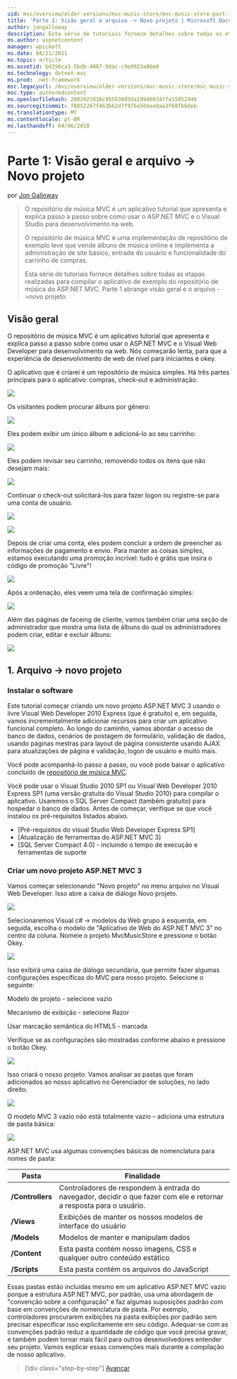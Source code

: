 ```yaml
---
uid: mvc/overview/older-versions/mvc-music-store/mvc-music-store-part-1
title: 'Parte 1: Visão geral e arquivo -> Novo projeto | Microsoft Docs'
author: jongalloway
description: Esta série de tutoriais fornece detalhes sobre todas as etapas realizadas para compilar o aplicativo de exemplo do repositório de música do ASP.NET MVC. Parte 1 abrange visão geral e o arquivo -> Novo projeto.
ms.author: aspnetcontent
manager: wpickett
ms.date: 04/21/2011
ms.topic: article
ms.assetid: bd356ca3-5bdb-4067-9dac-c9e9923a86e8
ms.technology: dotnet-mvc
ms.prod: .net-framework
msc.legacyurl: /mvc/overview/older-versions/mvc-music-store/mvc-music-store-part-1
msc.type: authoredcontent
ms.openlocfilehash: 2082927d18c95563893da199d60347fa15952446
ms.sourcegitcommit: f8852267f463b62d7f975e56bea9aa3f68fbbdeb
ms.translationtype: MT
ms.contentlocale: pt-BR
ms.lasthandoff: 04/06/2018
---
```

<a name="part-1-overview-and-file-new-project"></a>Parte 1: Visão geral e arquivo -> Novo projeto
====================
por [Jon Galloway](https://github.com/jongalloway)

> O repositório de música MVC é um aplicativo tutorial que apresenta e explica passo a passo sobre como usar o ASP.NET MVC e o Visual Studio para desenvolvimento na web.  
>   
> O repositório de música MVC é uma implementação de repositório de exemplo leve que vende álbuns de música online e implementa a administração de site básico, entrada do usuário e funcionalidade do carrinho de compras.  
>   
> Esta série de tutoriais fornece detalhes sobre todas as etapas realizadas para compilar o aplicativo de exemplo do repositório de música do ASP.NET MVC. Parte 1 abrange visão geral e o arquivo -&gt;novo projeto.


## <a name="overview"></a>Visão geral

O repositório de música MVC é um aplicativo tutorial que apresenta e explica passo a passo sobre como usar o ASP.NET MVC e o Visual Web Developer para desenvolvimento na web. Nós começarão lenta, para que a experiência de desenvolvimento de web de nível para iniciantes é okey.

O aplicativo que é criarei é um repositório de música simples. Há três partes principais para o aplicativo: compras, check-out e administração.

![](mvc-music-store-part-1/_static/image1.jpg)

Os visitantes podem procurar álbuns por gênero:

![](mvc-music-store-part-1/_static/image2.jpg)

Eles podem exibir um único álbum e adicioná-lo ao seu carrinho:

![](mvc-music-store-part-1/_static/image3.jpg)

Eles podem revisar seu carrinho, removendo todos os itens que não desejam mais:

![](mvc-music-store-part-1/_static/image4.jpg)

Continuar o check-out solicitará-los para fazer logon ou registre-se para uma conta de usuário.

![](mvc-music-store-part-1/_static/image1.png)

![](mvc-music-store-part-1/_static/image2.png)

Depois de criar uma conta, eles podem concluir a ordem de preencher as informações de pagamento e envio. Para manter as coisas simples, estamos executando uma promoção incrível: tudo é grátis que insira o código de promoção "Livre"!

![](mvc-music-store-part-1/_static/image5.jpg)

Após a ordenação, eles veem uma tela de confirmação simples:

![](mvc-music-store-part-1/_static/image6.jpg)

Além das páginas de faceing de cliente, vamos também criar uma seção de administrador que mostra uma lista de álbuns do qual os administradores podem criar, editar e excluir álbuns:

![](mvc-music-store-part-1/_static/image7.jpg)

## <a name="1-file--gt-new-project"></a>1. Arquivo -&gt; novo projeto

### <a name="installing-the-software"></a>Instalar o software

Este tutorial começar criando um novo projeto ASP.NET MVC 3 usando o livre Visual Web Developer 2010 Express (que é gratuito) e, em seguida, vamos incrementalmente adicionar recursos para criar um aplicativo funcional completo. Ao longo do caminho, vamos abordar o acesso de banco de dados, cenários de postagem de formulário, validação de dados, usando páginas mestras para layout de página consistente usando AJAX para atualizações de página e validação, logon de usuário e muito mais.

Você pode acompanhá-lo passo a passo, ou você pode baixar o aplicativo concluído de [repositório de música MVC](https://github.com/evilDave/MVC-Music-Store).

Você pode usar o Visual Studio 2010 SP1 ou Visual Web Developer 2010 Express SP1 (uma versão gratuita do Visual Studio 2010) para compilar o aplicativo. Usaremos o SQL Server Compact (também gratuito) para hospedar o banco de dados. Antes de começar, verifique se que você instalou os pré-requisitos listados abaixo.


- [Pré-requisitos do visual Studio Web Developer Express SP1]
- [Atualização de ferramentas do ASP.NET MVC 3]
- [SQL Server Compact 4.0] - incluindo o tempo de execução e ferramentas de suporte


### <a name="creating-a-new-aspnet-mvc-3-project"></a>Criar um novo projeto ASP.NET MVC 3

Vamos começar selecionando "Novo projeto" no menu arquivo no Visual Web Developer. Isso abre a caixa de diálogo Novo projeto.

![](mvc-music-store-part-1/_static/image5.png)

Selecionaremos Visual c# -&gt; modelos da Web grupo à esquerda, em seguida, escolha o modelo de "Aplicativo de Web do ASP.NET MVC 3" no centro da coluna. Nomeie o projeto MvcMusicStore e pressione o botão Okey.

![](mvc-music-store-part-1/_static/image8.jpg)

Isso exibirá uma caixa de diálogo secundária, que permite fazer algumas configurações específicas do MVC para nosso projeto. Selecione o seguinte:

Modelo de projeto - selecione vazio

Mecanismo de exibição - selecione Razor

Usar marcação semântica do HTML5 - marcada

Verifique se as configurações são mostradas conforme abaixo e pressione o botão Okey.

![](mvc-music-store-part-1/_static/image9.jpg)

Isso criará o nosso projeto. Vamos analisar as pastas que foram adicionados ao nosso aplicativo no Gerenciador de soluções, no lado direito.

![](mvc-music-store-part-1/_static/image10.jpg)

O modelo MVC 3 vazio não está totalmente vazio – adiciona uma estrutura de pasta básica:

![](mvc-music-store-part-1/_static/image6.png)

ASP.NET MVC usa algumas convenções básicas de nomenclatura para nomes de pasta:

| **Pasta** | **Finalidade** |
| --- | --- |
| **/Controllers** | Controladores de respondem à entrada do navegador, decidir o que fazer com ele e retornar a resposta para o usuário. |
| **/Views** | Exibições de manter os nossos modelos de interface do usuário |
| **/Models** | Modelos de manter e manipulam dados |
| **/Content** | Esta pasta contém nosso imagens, CSS e qualquer outro conteúdo estático |
| **/Scripts** | Esta pasta contém os arquivos do JavaScript |

Essas pastas estão incluídas mesmo em um aplicativo ASP.NET MVC vazio porque a estrutura ASP.NET MVC, por padrão, usa uma abordagem de "convenção sobre a configuração" e faz algumas suposições padrão com base em convenções de nomenclatura de pasta. Por exemplo, controladores procurarem exibições na pasta exibições por padrão sem precisar especificar isso explicitamente em seu código. Adequar-se com as convenções padrão reduz a quantidade de código que você precisa gravar, e também podem tornar mais fácil para outros desenvolvedores entender seu projeto. Vamos explicar essas convenções mais durante a compilação de nosso aplicativo.

> [!div class="step-by-step"]
> [Avançar](mvc-music-store-part-2.md)
